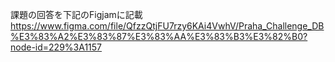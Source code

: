 課題の回答を下記のFigjamに記載
https://www.figma.com/file/QfzzQtjFU7rzy6KAi4VwhV/Praha_Challenge_DB%E3%83%A2%E3%83%87%E3%83%AA%E3%83%B3%E3%82%B0?node-id=229%3A1157